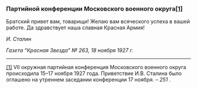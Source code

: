 ### Партийной конференции Московского военного округа[**[1]**](#_ftn1)

Братский привет вам, товарищи! Желаю вам всяческого успеха в вашей работе. Да здравствует наша славная Красная Армия!

_И. Сталин_

_Газета “Красная Звезда” № 263, 18 ноября 1927 г._

  

---

[[1]](#_ftnref1) VII окружная партийная конференция Московского военного округа происходила 15–17 ноября 1927 года. Приветствие И.В. Сталина было оглашено на утреннем заседании конференции 17 ноября. – _251_ .